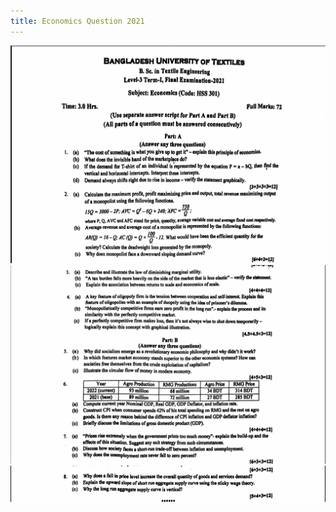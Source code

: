 ```yaml
---
title: Economics Question 2021
---
```


![img1](./img/2023-7-3-14-55-50.png)
![img2](./img/2023-7-3-14-56-36.png)
![img3](./img/2023-7-3-14-56-51.png)
